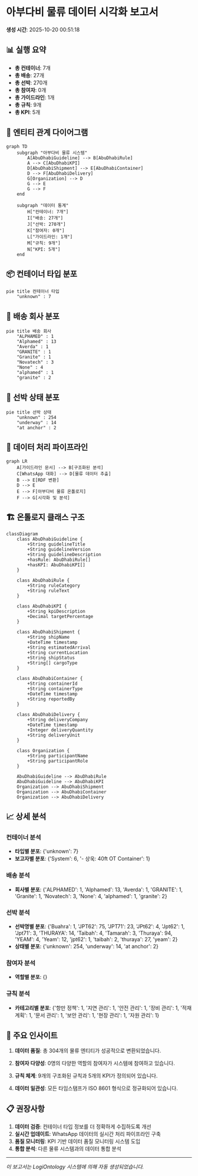 # 아부다비 물류 데이터 시각화 보고서

**생성 시간**: 2025-10-20 00:51:18

## 📊 실행 요약

- **총 컨테이너**: 7개
- **총 배송**: 27개
- **총 선박**: 270개
- **총 참여자**: 0개
- **총 가이드라인**: 1개
- **총 규칙**: 9개
- **총 KPI**: 5개

## 🔗 엔티티 관계 다이어그램

```mermaid
graph TD
    subgraph "아부다비 물류 시스템"
        A[AbuDhabiGuideline] --> B[AbuDhabiRule]
        A --> C[AbuDhabiKPI]
        D[AbuDhabiShipment] --> E[AbuDhabiContainer]
        D --> F[AbuDhabiDelivery]
        G[Organization] --> D
        G --> E
        G --> F
    end

    subgraph "데이터 통계"
        H["컨테이너: 7개"]
        I["배송: 27개"]
        J["선박: 270개"]
        K["참여자: 0개"]
        L["가이드라인: 1개"]
        M["규칙: 9개"]
        N["KPI: 5개"]
    end

```

## 📦 컨테이너 타입 분포

```mermaid
pie title 컨테이너 타입
    "unknown" : 7

```

## 🚚 배송 회사 분포

```mermaid
pie title 배송 회사
    "ALPHAMED" : 1
    "Alphamed" : 13
    "Averda" : 1
    "GRANITE" : 1
    "Granite" : 1
    "Novatech" : 3
    "None" : 4
    "alphamed" : 1
    "granite" : 2

```

## 🚢 선박 상태 분포

```mermaid
pie title 선박 상태
    "unknown" : 254
    "underway" : 14
    "at anchor" : 2

```

## 🔄 데이터 처리 파이프라인

```mermaid
graph LR
    A[가이드라인 문서] --> B[구조화된 분석]
    C[WhatsApp 대화] --> D[물류 데이터 추출]
    B --> E[RDF 변환]
    D --> E
    E --> F[아부다비 물류 온톨로지]
    F --> G[시각화 및 분석]

```

## 🏗️ 온톨로지 클래스 구조

```mermaid
classDiagram
    class AbuDhabiGuideline {
        +String guidelineTitle
        +String guidelineVersion
        +String guidelineDescription
        +hasRule: AbuDhabiRule[]
        +hasKPI: AbuDhabiKPI[]
    }

    class AbuDhabiRule {
        +String ruleCategory
        +String ruleText
    }

    class AbuDhabiKPI {
        +String kpiDescription
        +Decimal targetPercentage
    }

    class AbuDhabiShipment {
        +String shipName
        +DateTime timestamp
        +String estimatedArrival
        +String currentLocation
        +String shipStatus
        +String[] cargoType
    }

    class AbuDhabiContainer {
        +String containerId
        +String containerType
        +DateTime timestamp
        +String reportedBy
    }

    class AbuDhabiDelivery {
        +String deliveryCompany
        +DateTime timestamp
        +Integer deliveryQuantity
        +String deliveryUnit
    }

    class Organization {
        +String participantName
        +String participantRole
    }

    AbuDhabiGuideline --> AbuDhabiRule
    AbuDhabiGuideline --> AbuDhabiKPI
    Organization --> AbuDhabiShipment
    Organization --> AbuDhabiContainer
    Organization --> AbuDhabiDelivery

```

## 📈 상세 분석

### 컨테이너 분석
- **타입별 분포**: {'unknown': 7}
- **보고자별 분포**: {'System': 6, '- 상욱: 40ft OT Container': 1}

### 배송 분석
- **회사별 분포**: {'ALPHAMED': 1, 'Alphamed': 13, 'Averda': 1, 'GRANITE': 1, 'Granite': 1, 'Novatech': 3, 'None': 4, 'alphamed': 1, 'granite': 2}

### 선박 분석
- **선박명별 분포**: {'Buahra': 1, 'JPT62': 75, 'JPT71': 23, 'JPt62': 4, 'Jpt62': 1, 'Jpt71': 3, 'THURAYA': 14, 'Taibah': 4, 'Tamarah': 3, 'Thuraya': 94, 'YEAM': 4, 'Yeam': 12, 'jpt62': 1, 'taibah': 2, 'thuraya': 27, 'yeam': 2}
- **상태별 분포**: {'unknown': 254, 'underway': 14, 'at anchor': 2}

### 참여자 분석
- **역할별 분포**: {}

### 규칙 분석
- **카테고리별 분포**: {'항만 정책': 1, '지연 관리': 1, '안전 관리': 1, '장비 관리': 1, '적재 계획': 1, '문서 관리': 1, '보안 관리': 1, '현장 관리': 1, '자원 관리': 1}

## 🎯 주요 인사이트

1. **데이터 품질**: 총 304개의 물류 엔티티가 성공적으로 변환되었습니다.

2. **참여자 다양성**: 0명의 다양한 역할의 참여자가 시스템에 참여하고 있습니다.

3. **규칙 체계**: 9개의 구조화된 규칙과 5개의 KPI가 정의되어 있습니다.

4. **데이터 일관성**: 모든 타임스탬프가 ISO 8601 형식으로 정규화되어 있습니다.

## 📋 권장사항

1. **데이터 검증**: 컨테이너 타입 정보를 더 정확하게 수집하도록 개선
2. **실시간 업데이트**: WhatsApp 데이터의 실시간 처리 파이프라인 구축
3. **품질 모니터링**: KPI 기반 데이터 품질 모니터링 시스템 도입
4. **통합 분석**: 다른 물류 시스템과의 데이터 통합 분석

---
*이 보고서는 LogiOntology 시스템에 의해 자동 생성되었습니다.*
